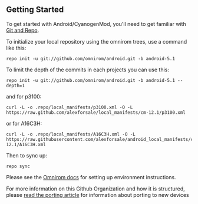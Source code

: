 Getting Started
---------------

To get started with Android/CyanogenMod, you'll need to get
familiar with [Git and Repo](http://source.android.com/source/using-repo.html).

To initialize your local repository using the omnirom trees, use a command like this:

    repo init -u git://github.com/omnirom/android.git -b android-5.1

To limit the depth of the commits in each projects you can use this:

    repo init -u git://github.com/omnirom/android.git -b android-5.1 --depth=1

and for p3100:

    curl -L -o .repo/local_manifests/p3100.xml -O -L https://raw.github.com/alexforsale/local_manifests/cm-12.1/p3100.xml

or for A16C3H:

    curl -L -o .repo/local_manifests/A16C3H.xml -O -L https://raw.githubusercontent.com/alexforsale/android_local_manifests/cm-12.1/A16C3H.xml

Then to sync up:

    repo sync

Please see the [Omnirom docs](https://docs.omnirom.org/Setting_Up_A_Compile_Environment) for setting up environment instructions.

For more information on this Github Organization and how it is structured, 
please [read the porting article](https://docs.omnirom.org/Porting_Omni_To_Your_Device) for information about porting to new devices

